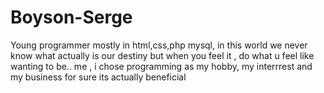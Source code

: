 # Boyson-Serge
Young programmer mostly in html,css,php mysql,
in this world we never know what actually is our destiny but when you feel it , do what u feel like wanting to be..
me , i chose programming as my hobby, my interrrest and my business 
for sure its actually beneficial
